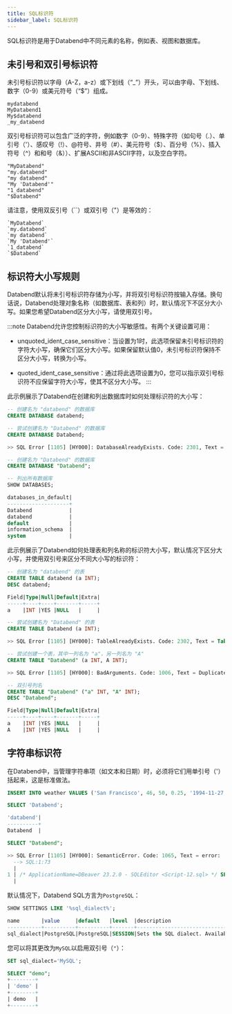 ```yaml
---
title: SQL标识符
sidebar_label: SQL标识符
---
```


SQL标识符是用于Databend中不同元素的名称，例如表、视图和数据库。

## 未引号和双引号标识符

未引号标识符以字母（A-Z，a-z）或下划线（“_”）开头，可以由字母、下划线、数字（0-9）或美元符号（“$”）组成。

```text title='示例:'
mydatabend
MyDatabend1
My$databend
_my_databend
```

双引号标识符可以包含广泛的字符，例如数字（0-9）、特殊字符（如句号（.）、单引号（'）、感叹号（!）、@符号、井号（#）、美元符号（$）、百分号（%）、插入符号（^）和和号（&））、扩展ASCII和非ASCII字符，以及空白字符。

```text title='示例:'
"MyDatabend"
"my.databend"
"my databend"
"My 'Databend'"
"1_databend"
"$Databend"
```

请注意，使用双反引号（``）或双引号（"）是等效的：

```text title='示例:'
`MyDatabend`
`my.databend`
`my databend`
`My 'Databend'`
`1_databend`
`$Databend`
```

## 标识符大小写规则

Databend默认将未引号标识符存储为小写，并将双引号标识符按输入存储。换句话说，Databend处理对象名称（如数据库、表和列）时，默认情况下不区分大小写。如果您希望Databend区分大小写，请使用双引号。

:::note
Databend允许您控制标识符的大小写敏感性。有两个关键设置可用：

- unquoted_ident_case_sensitive：当设置为1时，此选项保留未引号标识符的字符大小写，确保它们区分大小写。如果保留默认值0，未引号标识符保持不区分大小写，转换为小写。

- quoted_ident_case_sensitive：通过将此选项设置为0，您可以指示双引号标识符不应保留字符大小写，使其不区分大小写。
:::

此示例展示了Databend在创建和列出数据库时如何处理标识符的大小写：

```sql
-- 创建名为 "databend" 的数据库
CREATE DATABASE databend;

-- 尝试创建名为 "Databend" 的数据库
CREATE DATABASE Databend;

>> SQL Error [1105] [HY000]: DatabaseAlreadyExists. Code: 2301, Text = Database 'databend' already exists.

-- 创建名为 "Databend" 的数据库
CREATE DATABASE "Databend";

-- 列出所有数据库
SHOW DATABASES;

databases_in_default|
--------------------+
Databend            |
databend            |
default             |
information_schema  |
system              |
```

此示例展示了Databend如何处理表和列名称的标识符大小写，默认情况下区分大小写，并使用双引号来区分不同大小写的标识符：

```sql
-- 创建名为 "databend" 的表
CREATE TABLE databend (a INT);
DESC databend;

Field|Type|Null|Default|Extra|
-----+----+----+-------+-----+
a    |INT |YES |NULL   |     |

-- 尝试创建名为 "Databend" 的表
CREATE TABLE Databend (a INT);

>> SQL Error [1105] [HY000]: TableAlreadyExists. Code: 2302, Text = Table 'databend' already exists.

-- 尝试创建一个表，其中一列名为 "a"，另一列名为 "A"
CREATE TABLE "Databend" (a INT, A INT);

>> SQL Error [1105] [HY000]: BadArguments. Code: 1006, Text = Duplicated column name: a.

-- 双引号列名
CREATE TABLE "Databend" ("a" INT, "A" INT);
DESC "Databend";

Field|Type|Null|Default|Extra|
-----+----+----+-------+-----+
a    |INT |YES |NULL   |     |
A    |INT |YES |NULL   |     |
```

## 字符串标识符

在Databend中，当管理字符串项（如文本和日期）时，必须将它们用单引号（'）括起来，这是标准做法。

```sql
INSERT INTO weather VALUES ('San Francisco', 46, 50, 0.25, '1994-11-27');

SELECT 'Databend';

'databend'|
----------+
Databend  |

SELECT "Databend";

>> SQL Error [1105] [HY000]: SemanticError. Code: 1065, Text = error: 
  --> SQL:1:73
  |
1 | /* ApplicationName=DBeaver 23.2.0 - SQLEditor <Script-12.sql> */ SELECT "Databend"
  |                                                                         ^^^^^^^^^^ column Databend doesn't exist, do you mean 'Databend'?
```

默认情况下，Databend SQL方言为`PostgreSQL`：

```sql
SHOW SETTINGS LIKE '%sql_dialect%';

name       |value     |default   |level  |description                                                                      |type  |
-----------+----------+----------+-------+---------------------------------------------------------------------------------+------+
sql_dialect|PostgreSQL|PostgreSQL|SESSION|Sets the SQL dialect. Available values include "PostgreSQL", "MySQL", and "Hive".|String|
```

您可以将其更改为`MySQL`以启用双引号（`"`）：

```sql
SET sql_dialect='MySQL';

SELECT "demo";
+--------+
| 'demo' |
+--------+
| demo   |
+--------+
```